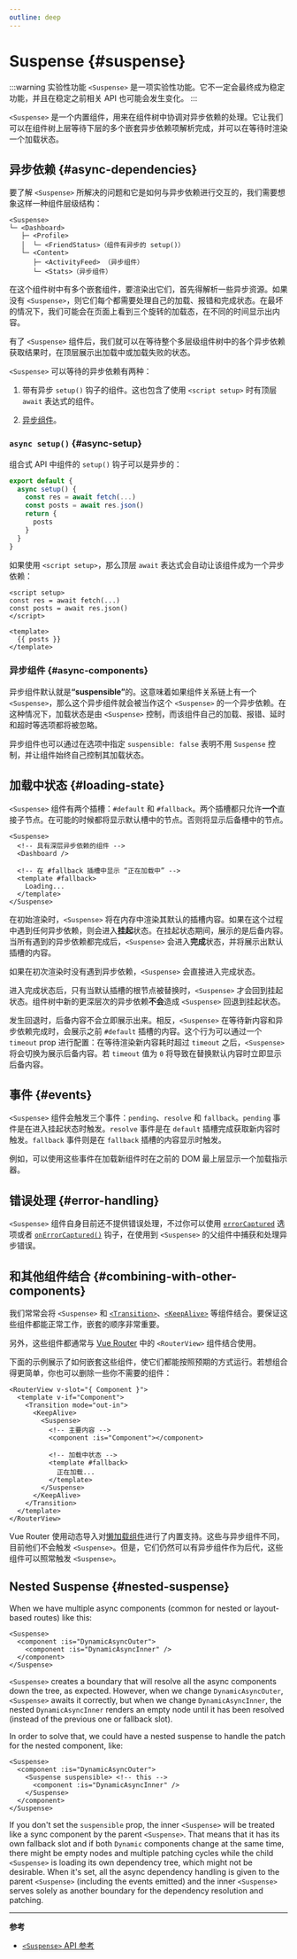 ```yaml
---
outline: deep
---
```


# Suspense {#suspense}

:::warning 实验性功能
`<Suspense>` 是一项实验性功能。它不一定会最终成为稳定功能，并且在稳定之前相关 API 也可能会发生变化。
:::

`<Suspense>` 是一个内置组件，用来在组件树中协调对异步依赖的处理。它让我们可以在组件树上层等待下层的多个嵌套异步依赖项解析完成，并可以在等待时渲染一个加载状态。

## 异步依赖 {#async-dependencies}

要了解 `<Suspense>` 所解决的问题和它是如何与异步依赖进行交互的，我们需要想象这样一种组件层级结构：

```
<Suspense>
└─ <Dashboard>
   ├─ <Profile>
   │  └─ <FriendStatus>（组件有异步的 setup()）
   └─ <Content>
      ├─ <ActivityFeed> （异步组件）
      └─ <Stats>（异步组件）
```

在这个组件树中有多个嵌套组件，要渲染出它们，首先得解析一些异步资源。如果没有 `<Suspense>`，则它们每个都需要处理自己的加载、报错和完成状态。在最坏的情况下，我们可能会在页面上看到三个旋转的加载态，在不同的时间显示出内容。

有了 `<Suspense>` 组件后，我们就可以在等待整个多层级组件树中的各个异步依赖获取结果时，在顶层展示出加载中或加载失败的状态。

`<Suspense>` 可以等待的异步依赖有两种：

1. 带有异步 `setup()` 钩子的组件。这也包含了使用 `<script setup>` 时有顶层 `await` 表达式的组件。

2. [异步组件](/guide/components/async)。

### `async setup()` {#async-setup}

组合式 API 中组件的 `setup()` 钩子可以是异步的：

```js
export default {
  async setup() {
    const res = await fetch(...)
    const posts = await res.json()
    return {
      posts
    }
  }
}
```

如果使用 `<script setup>`，那么顶层 `await` 表达式会自动让该组件成为一个异步依赖：

```vue
<script setup>
const res = await fetch(...)
const posts = await res.json()
</script>

<template>
  {{ posts }}
</template>
```

### 异步组件 {#async-components}

异步组件默认就是<strong>“suspensible”</strong>的。这意味着如果组件关系链上有一个 `<Suspense>`，那么这个异步组件就会被当作这个 `<Suspense>` 的一个异步依赖。在这种情况下，加载状态是由 `<Suspense>` 控制，而该组件自己的加载、报错、延时和超时等选项都将被忽略。

异步组件也可以通过在选项中指定 `suspensible: false` 表明不用 `Suspense` 控制，并让组件始终自己控制其加载状态。

## 加载中状态 {#loading-state}

`<Suspense>` 组件有两个插槽：`#default` 和 `#fallback`。两个插槽都只允许**一个**直接子节点。在可能的时候都将显示默认槽中的节点。否则将显示后备槽中的节点。

```vue-html
<Suspense>
  <!-- 具有深层异步依赖的组件 -->
  <Dashboard />

  <!-- 在 #fallback 插槽中显示 “正在加载中” -->
  <template #fallback>
    Loading...
  </template>
</Suspense>
```

在初始渲染时，`<Suspense>` 将在内存中渲染其默认的插槽内容。如果在这个过程中遇到任何异步依赖，则会进入**挂起**状态。在挂起状态期间，展示的是后备内容。当所有遇到的异步依赖都完成后，`<Suspense>` 会进入**完成**状态，并将展示出默认插槽的内容。

如果在初次渲染时没有遇到异步依赖，`<Suspense>` 会直接进入完成状态。

进入完成状态后，只有当默认插槽的根节点被替换时，`<Suspense>` 才会回到挂起状态。组件树中新的更深层次的异步依赖**不会**造成 `<Suspense>` 回退到挂起状态。

发生回退时，后备内容不会立即展示出来。相反，`<Suspense>` 在等待新内容和异步依赖完成时，会展示之前 `#default` 插槽的内容。这个行为可以通过一个 `timeout` prop 进行配置：在等待渲染新内容耗时超过 `timeout` 之后，`<Suspense>` 将会切换为展示后备内容。若 `timeout` 值为 `0` 将导致在替换默认内容时立即显示后备内容。

## 事件 {#events}

`<Suspense>` 组件会触发三个事件：`pending`、`resolve` 和 `fallback`。`pending` 事件是在进入挂起状态时触发。`resolve` 事件是在 `default` 插槽完成获取新内容时触发。`fallback` 事件则是在 `fallback` 插槽的内容显示时触发。

例如，可以使用这些事件在加载新组件时在之前的 DOM 最上层显示一个加载指示器。

## 错误处理 {#error-handling}

`<Suspense>` 组件自身目前还不提供错误处理，不过你可以使用 [`errorCaptured`](/api/options-lifecycle#errorcaptured) 选项或者 [`onErrorCaptured()`](/api/composition-api-lifecycle#onerrorcaptured) 钩子，在使用到 `<Suspense>` 的父组件中捕获和处理异步错误。

## 和其他组件结合 {#combining-with-other-components}

我们常常会将 `<Suspense>` 和 [`<Transition>`](./transition)、[`<KeepAlive>`](./keep-alive) 等组件结合。要保证这些组件都能正常工作，嵌套的顺序非常重要。

另外，这些组件都通常与 [Vue Router](https://router.vuejs.org/zh/) 中的 `<RouterView>` 组件结合使用。

下面的示例展示了如何嵌套这些组件，使它们都能按照预期的方式运行。若想组合得更简单，你也可以删除一些你不需要的组件：

```vue-html
<RouterView v-slot="{ Component }">
  <template v-if="Component">
    <Transition mode="out-in">
      <KeepAlive>
        <Suspense>
          <!-- 主要内容 -->
          <component :is="Component"></component>

          <!-- 加载中状态 -->
          <template #fallback>
            正在加载...
          </template>
        </Suspense>
      </KeepAlive>
    </Transition>
  </template>
</RouterView>
```

Vue Router 使用动态导入对[懒加载组件](https://router.vuejs.org/zh/guide/advanced/lazy-loading.html)进行了内置支持。这些与异步组件不同，目前他们不会触发 `<Suspense>`。但是，它们仍然可以有异步组件作为后代，这些组件可以照常触发 `<Suspense>`。

## Nested Suspense {#nested-suspense}

<!-- TODO: translation -->When we have multiple async components (common for nested or layout-based routes) like this:

```vue-html
<Suspense>
  <component :is="DynamicAsyncOuter">
    <component :is="DynamicAsyncInner" />
  </component>
</Suspense>
```

`<Suspense>` creates a boundary that will resolve all the async components down the tree, as expected. However, when we change `DynamicAsyncOuter`, `<Suspense>` awaits it correctly, but when we change `DynamicAsyncInner`, the nested `DynamicAsyncInner` renders an empty node until it has been resolved (instead of the previous one or fallback slot).

In order to solve that, we could have a nested suspense to handle the patch for the nested component, like:

```vue-html
<Suspense>
  <component :is="DynamicAsyncOuter">
    <Suspense suspensible> <!-- this -->
      <component :is="DynamicAsyncInner" />
    </Suspense>
  </component>
</Suspense>
```

If you don't set the `suspensible` prop, the inner `<Suspense>` will be treated like a sync component by the parent `<Suspense>`. That means that it has its own fallback slot and if both `Dynamic` components change at the same time, there might be empty nodes and multiple patching cycles while the child `<Suspense>` is loading its own dependency tree, which might not be desirable. When it's set, all the async dependency handling is given to the parent `<Suspense>` (including the events emitted) and the inner `<Suspense>` serves solely as another boundary for the dependency resolution and patching.

---

**参考**

- [`<Suspense>` API 参考](/api/built-in-components#suspense)
